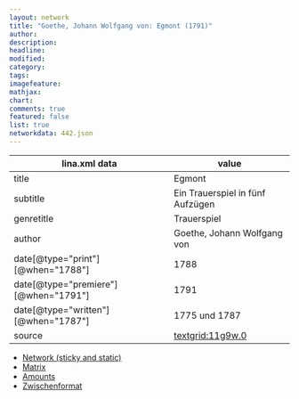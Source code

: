 ```yaml
---
layout: network
title: "Goethe, Johann Wolfgang von: Egmont (1791)"
author:
description:
headline:
modified:
category:
tags:
imagefeature: 
mathjax: 
chart: 
comments: true
featured: false
list: true
networkdata: 442.json
---
```

lina.xml data  | value
------------- | -------------
title|Egmont
subtitle|Ein Trauerspiel in fünf Aufzügen
genretitle|Trauerspiel
author|Goethe, Johann Wolfgang von
date[@type="print"][@when="1788"]|1788
date[@type="premiere"][@when="1791"]|1791
date[@type="written"][@when="1787"]|1775 und 1787
source|[textgrid:11g9w.0](https://textgridlab.org/1.0/tgcrud-public/rest/textgrid:11g9w.0/data)



* [Network (sticky and static)](/network442)
* [Matrix](/matrix442)
* [Amounts](/amounts442)
* [Zwischenformat](/lina442 )
